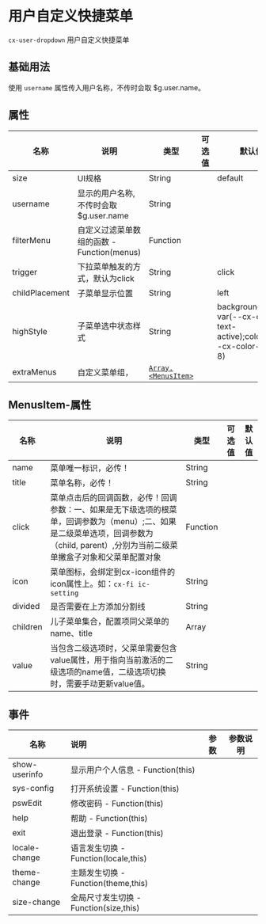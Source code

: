 # 用户自定义快捷菜单

`cx-user-dropdown` 用户自定义快捷菜单

## 基础用法

使用 `username` 属性传入用户名称，不传时会取 $g.user.name。

## 属性

| 名称 | 说明 | 类型 | 可选值 | 默认值 |
| ----- | ----- | ----- | ----- | ----- |
| size | UI规格 | String | | default |
| username | 显示的用户名称,不传时会取$g.user.name | String | | |
| filterMenu | 自定义过滤菜单数组的函数 - Function(menus) | Function | | |
| trigger | 下拉菜单触发的方式，默认为click | String | | click |
| childPlacement | 子菜单显示位置 | String | | left |
| highStyle | 子菜单选中状态样式 | String | | background: var(--cx-color-text-active);color:var(--cx-color-light-8) |
| extraMenus | 自定义菜单组，| [`Array.<MenusItem>`](#MenusItem-属性) | | |

## MenusItem-属性

| 名称 | 说明 | 类型 | 可选值 | 默认值 |
| ----- | ----- | ----- | ----- | ----- |
| name | 菜单唯一标识，必传！ | String | | |
| title | 菜单名称，必传！ | String | | |
| click | 菜单点击后的回调函数，必传！回调参数：一、如果是无下级选项的根菜单，回调参数为（menu）;二、如果是二级菜单选项，回调参数为（child, parent）,分别为当前二级菜单撇盒子对象和父菜单配置对象 | Function | | |
| icon | 菜单图标，会绑定到cx-icon组件的icon属性上。如：`cx-fi ic-setting` | String | | |
| divided | 是否需要在上方添加分割线 | String | | |
| children | 儿子菜单集合，配置项同父菜单的name、title | Array | | |
| value | 当包含二级选项时，父菜单需要包含value属性，用于指向当前激活的二级选项的name值，二级选项切换时，需要手动更新value值。 | String | | |

## 事件

| 名称 | 说明 | 参数 | 参数说明 |
| ----- | :----- | ---- | ----- |
| show-userinfo | 显示用户个人信息 - Function(this) | | |
| sys-config | 打开系统设置 - Function(this) | | |
| pswEdit | 修改密码 - Function(this) | | |
| help | 帮助 - Function(this) | | |
| exit | 退出登录 - Function(this) | | |
| locale-change | 语言发生切换 - Function(locale,this) | | |
| theme-change | 主题发生切换 - Function(theme,this) | | |
| size-change | 全局尺寸发生切换 - Function(size,this) | | | 